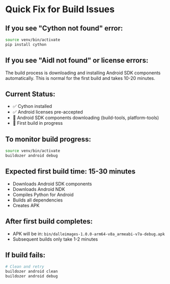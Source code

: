 # Quick Fix for Build Issues

## If you see "Cython not found" error:
```bash
source venv/bin/activate
pip install cython
```

## If you see "Aidl not found" or license errors:

The build process is downloading and installing Android SDK components automatically. This is normal for the first build and takes 10-20 minutes.

## Current Status:
- ✅ Cython installed
- ✅ Android licenses pre-accepted
- 🔄 Android SDK components downloading (build-tools, platform-tools)
- 🔄 First build in progress

## To monitor build progress:
```bash
source venv/bin/activate
buildozer android debug
```

## Expected first build time: 15-30 minutes
- Downloads Android SDK components
- Downloads Android NDK
- Compiles Python for Android
- Builds all dependencies
- Creates APK

## After first build completes:
- APK will be in: `bin/dalleimages-1.0.0-arm64-v8a_armeabi-v7a-debug.apk`
- Subsequent builds only take 1-2 minutes

## If build fails:
```bash
# Clean and retry
buildozer android clean
buildozer android debug
```